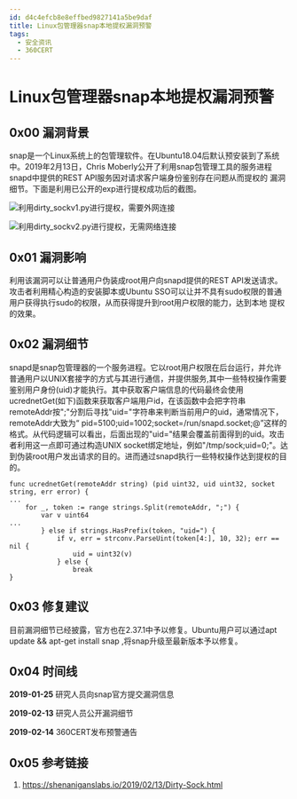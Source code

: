 ```yaml
---
id: d4c4efcb8e8effbed9827141a5be9daf
title: Linux包管理器snap本地提权漏洞预警
tags: 
  - 安全资讯
  - 360CERT
---
```


# Linux包管理器snap本地提权漏洞预警

0x00 漏洞背景
---------


snap是一个Linux系统上的包管理软件。在Ubuntu18.04后默认预安装到了系统中。2019年2月13日，Chris Moberly公开了利用snap包管理工具的服务进程snapd中提供的REST API服务因对请求客户端身份鉴别存在问题从而提权的
漏洞细节。下面是利用已公开的exp进行提权成功后的截图。


![利用dirty_sockv1.py进行提权，需要外网连接](https://p403.ssl.qhimgs4.com/t01f07a31397b09ca9f.png)


![利用dirty_sockv2.py进行提权，无需网络连接](https://p403.ssl.qhimgs4.com/t01f61b2adf9d73b7f6.png)


0x01 漏洞影响
---------


利用该漏洞可以让普通用户伪装成root用户向snapd提供的REST API发送请求。攻击者利用精心构造的安装脚本或Ubuntu SSO可以让并不具有sudo权限的普通用户获得执行sudo的权限，从而获得提升到root用户权限的能力，达到本地
提权的效果。


0x02 漏洞细节
---------


snapd是snap包管理器的一个服务进程。它以root用户权限在后台运行，并允许普通用户以UNIX套接字的方式与其进行通信，并提供服务,其中一些特权操作需要鉴别用户身份(uid)才能执行。其中获取客户端信息的代码最终会使用ucrednetGet(如下)函数来获取客户端用户id，在该函数中会把字符串remoteAddr按";"分割后寻找"uid="字符串来判断当前用户的uid，通常情况下，remoteAddr大致为“ pid=5100;uid=1002;socket=/run/snapd.socket;@”这样的格式。从代码逻辑可以看出，后面出现的"uid="结果会覆盖前面得到的uid。攻击者利用这一点即可通过构造UNIX socket绑定地址，例如"/tmp/sock;uid=0;"。达到伪装root用户发出请求的目的。进而通过snapd执行一些特权操作达到提权的目的。



```
func ucrednetGet(remoteAddr string) (pid uint32, uid uint32, socket string, err error) {
...
    for _, token := range strings.Split(remoteAddr, ";") {
        var v uint64
...
        } else if strings.HasPrefix(token, "uid=") {
            if v, err = strconv.ParseUint(token[4:], 10, 32); err == nil {
                uid = uint32(v)
            } else {
                break
}

```
0x03 修复建议
---------


目前漏洞细节已经披露，官方也在2.37.1中予以修复。Ubuntu用户可以通过apt update && apt-get install snap ,将snap升级至最新版本予以修复。


0x04 时间线
--------


**2019-01-25** 研究人员向snap官方提交漏洞信息


**2019-02-13** 研究人员公开漏洞细节


**2019-02-14** 360CERT发布预警通告


0x05 参考链接
---------


1. <https://shenaniganslabs.io/2019/02/13/Dirty-Sock.html>


